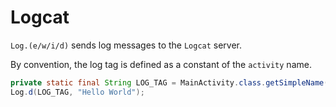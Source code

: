 # Logcat

`Log.(e/w/i/d)` sends log messages to the `Logcat` server.

By convention, the log tag is defined as a constant of the `activity` name.

```java
private static final String LOG_TAG = MainActivity.class.getSimpleName();
Log.d(LOG_TAG, "Hello World");
```